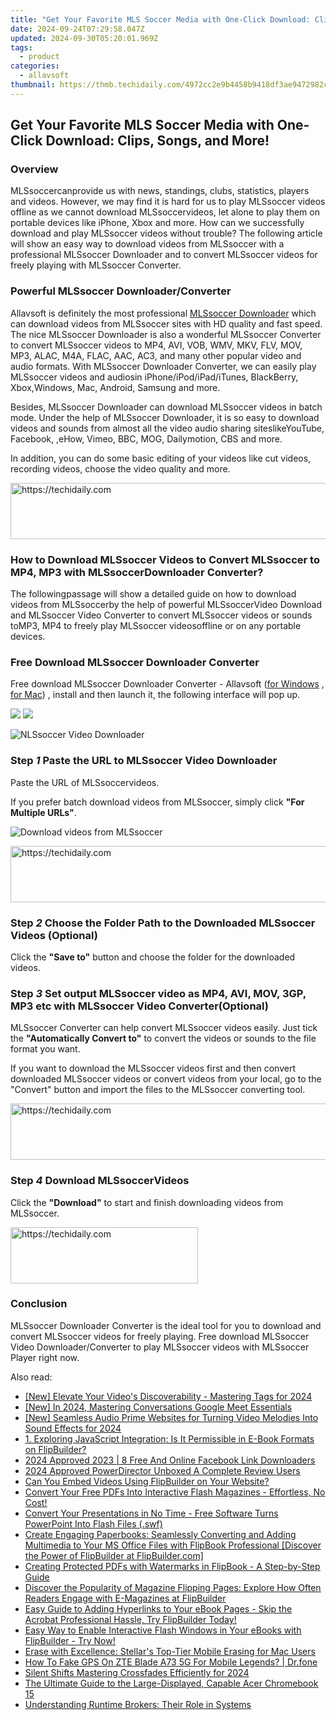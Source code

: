 ```yaml
---
title: "Get Your Favorite MLS Soccer Media with One-Click Download: Clips, Songs, and More!"
date: 2024-09-24T07:29:58.047Z
updated: 2024-09-30T05:20:01.969Z
tags:
  - product
categories:
  - allavsoft
thumbnail: https://thmb.techidaily.com/4972cc2e9b4458b9418df3ae9472982c28de632e59f41f250c24ca99aa66f9c9.jpg
---
```


## Get Your Favorite MLS Soccer Media with One-Click Download: Clips, Songs, and More!

### Overview

MLSsoccercanprovide us with news, standings, clubs, statistics, players and videos. However, we may find it is hard for us to play MLSsoccer videos offline as we cannot download MLSsoccervideos, let alone to play them on portable devices like iPhone, Xbox and more. How can we successfully download and play MLSsoccer videos without trouble? The following article will show an easy way to download videos from MLSsoccer with a professional MLSsoccer Downloader and to convert MLSsoccer videos for freely playing with MLSsoccer Converter.

### Powerful MLSsoccer Downloader/Converter

Allavsoft is definitely the most professional [MLSsoccer Downloader](https://tools.techidaily.com/allavsoft/products/) which can download videos from MLSsoccer sites with HD quality and fast speed. The nice MLSsoccer Downloader is also a wonderful MLSsoccer Converter to convert MLSsoccer videos to MP4, AVI, VOB, WMV, MKV, FLV, MOV, MP3, ALAC, M4A, FLAC, AAC, AC3, and many other popular video and audio formats. With MLSsoccer Downloader Converter, we can easily play MLSsoccer videos and audiosin iPhone/iPod/iPad/iTunes, BlackBerry, Xbox,Windows, Mac, Android, Samsung and more.

Besides, MLSsoccer Downloader can download MLSsoccer videos in batch mode. Under the help of MLSsoccer Downloader, it is so easy to download videos and sounds from almost all the video audio sharing siteslikeYouTube, Facebook, ,eHow, Vimeo, BBC, MOG, Dailymotion, CBS and more.

In addition, you can do some basic editing of your videos like cut videos, recording videos, choose the video quality and more.

<!-- affiliate ads begin -->
<a href="https://zebaoaffiliateprogram.pxf.io/c/5597632/2137974/21526" target="_top" id="2137974">
  <img src="//a.impactradius-go.com/display-ad/21526-2137974" border="0" alt="https://techidaily.com" width="728" height="90"/>
</a>
<img height="0" width="0" src="https://zebaoaffiliateprogram.pxf.io/i/5597632/2137974/21526" style="position:absolute;visibility:hidden;" border="0" />
<!-- affiliate ads end -->

### How to Download MLSsoccer Videos to Convert MLSsoccer to MP4, MP3 with MLSsoccerDownloader Converter?

The followingpassage will show a detailed guide on how to download videos from MLSsoccerby the help of powerful MLSsoccerVideo Download and MLSsoccer Video Converter to convert MLSsoccer videos or sounds toMP3, MP4 to freely play MLSsoccer videosoffline or on any portable devices.

### Free Download MLSsoccer Downloader Converter

Free download MLSsoccer Downloader Converter - Allavsoft ([for Windows](https://tools.techidaily.com/allavsoft/products/) , [for Mac](https://tools.techidaily.com/allavsoft/products/)) , install and then launch it, the following interface will pop up.

[![](https://www.allavsoft.com/how-to/../images/how-to/free-download-win.jpg)](https://tools.techidaily.com/allavsoft/products/) [![](https://www.allavsoft.com/how-to/../images/how-to/free-download-mac.jpg)](https://tools.techidaily.com/allavsoft/products/)

![NLSsoccer Video Downloader](https://www.allavsoft.com/how-to/../images/allavsoft/screen-shot-600.jpg)

### Step _1_ Paste the URL to MLSsoccer Video Downloader

Paste the URL of MLSsoccervideos.

If you prefer batch download videos from MLSsoccer, simply click **"For Multiple URLs"**.

![Download videos from MLSsoccer](https://www.allavsoft.com/how-to/../images/how-to/download-mlssoccer-videos-with-mlssoccer-downloader-converter/download-mlssoccer-videos.jpg)

<!-- affiliate ads begin -->
<a href="https://appsumo.8odi.net/c/5597632/2118320/7443" target="_top" id="2118320">
  <img src="//a.impactradius-go.com/display-ad/7443-2118320" border="0" alt="https://techidaily.com" width="728" height="90"/>
</a>
<img height="0" width="0" src="https://appsumo.8odi.net/i/5597632/2118320/7443" style="position:absolute;visibility:hidden;" border="0" />
<!-- affiliate ads end -->

### Step _2_ Choose the Folder Path to the Downloaded MLSsoccer Videos (Optional)

Click the **"Save to"** button and choose the folder for the downloaded videos.

### Step _3_ Set output MLSsoccer video as MP4, AVI, MOV, 3GP, MP3 etc with MLSsoccer Video Converter(Optional)

MLSsoccer Converter can help convert MLSsoccer videos easily. Just tick the **"Automatically Convert to"** to convert the videos or sounds to the file format you want.

If you want to download the MLSsoccer videos first and then convert downloaded MLSsoccer videos or convert videos from your local, go to the "Convert" button and import the files to the MLSsoccer converting tool.

<!-- affiliate ads begin -->
<a href="https://appsumo.8odi.net/c/5597632/2144309/7443" target="_top" id="2144309">
  <img src="//a.impactradius-go.com/display-ad/7443-2144309" border="0" alt="https://techidaily.com" width="728" height="90"/>
</a>
<img height="0" width="0" src="https://appsumo.8odi.net/i/5597632/2144309/7443" style="position:absolute;visibility:hidden;" border="0" />
<!-- affiliate ads end -->

### Step _4_ Download MLSsoccerVideos

Click the **"Download"** to start and finish downloading videos from MLSsoccer.

<!-- affiliate ads begin -->
<a href="https://aidotcom.pxf.io/c/5597632/2129042/19576" target="_top" id="2129042">
  <img src="//a.impactradius-go.com/display-ad/19576-2129042" border="0" alt="https://techidaily.com" width="300" height="90"/>
</a>
<img height="0" width="0" src="https://aidotcom.pxf.io/i/5597632/2129042/19576" style="position:absolute;visibility:hidden;" border="0" />
<!-- affiliate ads end -->

### Conclusion

MLSsoccer Downloader Converter is the ideal tool for you to download and convert MLSsoccer videos for freely playing. Free download MLSsoccer Video Downloader/Converter to play MLSsoccer videos with MLSsoccer Player right now.

<ins class="adsbygoogle"
     style="display:block"
     data-ad-format="autorelaxed"
     data-ad-client="ca-pub-7571918770474297"
     data-ad-slot="1223367746"></ins>

<ins class="adsbygoogle"
     style="display:block"
     data-ad-client="ca-pub-7571918770474297"
     data-ad-slot="8358498916"
     data-ad-format="auto"
     data-full-width-responsive="true"></ins>

<span class="atpl-alsoreadstyle">Also read:</span>
<div><ul>
<li><a href="https://facebook-video-footage.techidaily.com/new-elevate-your-videos-discoverability-mastering-tags-for-2024/"><u>[New] Elevate Your Video's Discoverability - Mastering Tags for 2024</u></a></li>
<li><a href="https://visual-screen-recording.techidaily.com/new-in-2024-mastering-conversations-google-meet-essentials/"><u>[New] In 2024, Mastering Conversations Google Meet Essentials</u></a></li>
<li><a href="https://fox-glue.techidaily.com/new-seamless-audio-prime-websites-for-turning-video-melodies-into-sound-effects-for-2024/"><u>[New] Seamless Audio Prime Websites for Turning Video Melodies Into Sound Effects for 2024</u></a></li>
<li><a href="https://fox-within.techidaily.com/1-exploring-javascript-integration-is-it-permissible-in-e-book-formats-on-flipbuilder/"><u>1. Exploring JavaScript Integration: Is It Permissible in E-Book Formats on FlipBuilder?</u></a></li>
<li><a href="https://facebook-videos.techidaily.com/2024-approved-2023-8-free-and-online-facebook-link-downloaders/"><u>2024 Approved 2023 | 8 Free And Online Facebook Link Downloaders</u></a></li>
<li><a href="https://fox-hovers.techidaily.com/2024-approved-powerdirector-unboxed-a-complete-review-users/"><u>2024 Approved PowerDirector Unboxed A Complete Review Users</u></a></li>
<li><a href="https://fox-within.techidaily.com/can-you-embed-videos-using-flipbuilder-on-your-website/"><u>Can You Embed Videos Using FlipBuilder on Your Website?</u></a></li>
<li><a href="https://fox-within.techidaily.com/convert-your-free-pdfs-into-interactive-flash-magazines-effortless-no-cost/"><u>Convert Your Free PDFs Into Interactive Flash Magazines - Effortless, No Cost!</u></a></li>
<li><a href="https://fox-within.techidaily.com/convert-your-presentations-in-no-time-free-software-turns-powerpoint-into-flash-files-swf/"><u>Convert Your Presentations in No Time - Free Software Turns PowerPoint Into Flash Files (.swf)</u></a></li>
<li><a href="https://fox-within.techidaily.com/create-engaging-paperbooks-seamlessly-converting-and-adding-multimedia-to-your-ms-office-files-with-flipbook-professional-discover-the-power-of-flipbuilder-18/"><u>Create Engaging Paperbooks: Seamlessly Converting and Adding Multimedia to Your MS Office Files with FlipBook Professional [Discover the Power of FlipBuilder at FlipBuilder.com]</u></a></li>
<li><a href="https://fox-within.techidaily.com/creating-protected-pdfs-with-watermarks-in-flipbook-a-step-by-step-guide/"><u>Creating Protected PDFs with Watermarks in FlipBook - A Step-by-Step Guide</u></a></li>
<li><a href="https://fox-within.techidaily.com/discover-the-popularity-of-magazine-flipping-pages-explore-how-often-readers-engage-with-e-magazines-at-flipbuilder/"><u>Discover the Popularity of Magazine Flipping Pages: Explore How Often Readers Engage with E-Magazines at FlipBuilder</u></a></li>
<li><a href="https://fox-within.techidaily.com/easy-guide-to-adding-hyperlinks-to-your-ebook-pages-skip-the-acrobat-professional-hassle-try-flipbuilder-today/"><u>Easy Guide to Adding Hyperlinks to Your eBook Pages - Skip the Acrobat Professional Hassle, Try FlipBuilder Today!</u></a></li>
<li><a href="https://fox-within.techidaily.com/easy-way-to-enable-interactive-flash-windows-in-your-ebooks-with-flipbuilder-try-now/"><u>Easy Way to Enable Interactive Flash Windows in Your eBooks with FlipBuilder - Try Now!</u></a></li>
<li><a href="https://data-safeguard.techidaily.com/erase-with-excellence-stellars-top-tier-mobile-erasing-for-mac-users/"><u>Erase with Excellence: Stellar's Top-Tier Mobile Erasing for Mac Users</u></a></li>
<li><a href="https://fake-location.techidaily.com/how-to-fake-gps-on-zte-blade-a73-5g-for-mobile-legends-drfone-by-drfone-virtual-android/"><u>How To Fake GPS On ZTE Blade A73 5G For Mobile Legends? | Dr.fone</u></a></li>
<li><a href="https://fox-direct.techidaily.com/silent-shifts-mastering-crossfades-efficiently-for-2024/"><u>Silent Shifts Mastering Crossfades Efficiently for 2024</u></a></li>
<li><a href="https://buynow-help.techidaily.com/the-ultimate-guide-to-the-large-displayed-capable-acer-chromebook-15/"><u>The Ultimate Guide to the Large-Displayed, Capable Acer Chromebook 15</u></a></li>
<li><a href="https://win11.techidaily.com/understanding-runtime-brokers-their-role-in-systems/"><u>Understanding Runtime Brokers: Their Role in Systems</u></a></li>
</ul></div>

